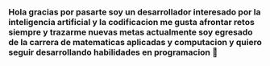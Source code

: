 ### Hola gracias por pasarte soy un desarrollador interesado por la inteligencia artificial y la codificacion me gusta afrontar retos siempre  y trazarme nuevas metas actualmente soy egresado de la carrera de matematicas aplicadas y computacion y quiero seguir desarrollando habilidades en programacion 👋

<!--
**Jonhystreet/Jonhystreet** is a ✨ _special_ ✨ repository because its `README.md` (this file) appears on your GitHub profile.

Here are some ideas to get you started:

- 🔭 I’m currently working on ...
- 🌱 I’m currently learning ...
- 👯 I’m looking to collaborate on ...
- 🤔 I’m looking for help with ...
- 💬 Ask me about ...
- 📫 How to reach me: ...
- 😄 Pronouns: ...
- ⚡ Fun fact: ...
-->

